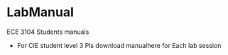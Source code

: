# LabManual
ECE 3104 Students manuals
- For CIE student level 3
Pls download manualhere for Each lab session
